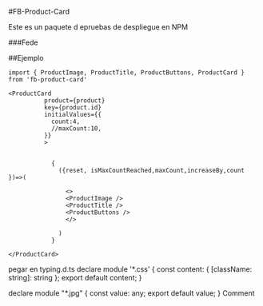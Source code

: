 #FB-Product-Card

Este es un paquete d epruebas de despliegue en NPM


###Fede

##Ejemplo


```
import { ProductImage, ProductTitle, ProductButtons, ProductCard } from 'fb-product-card'
```


```
<ProductCard 
          product={product}
          key={product.id}
          initialValues={{
            count:4,
            //maxCount:10,
          }}
          >


            {
              ({reset, isMaxCountReached,maxCount,increaseBy,count })=>(

                <>
                <ProductImage />
                <ProductTitle />
                <ProductButtons />
                </>

              )
            }

</ProductCard>
```


pegar en typing.d.ts 
declare module '*.css' {
    const content: { [className: string]: string };
    export default content;
}

declare module "*.jpg" {
    const value: any;
    export default value;
}
Comment
